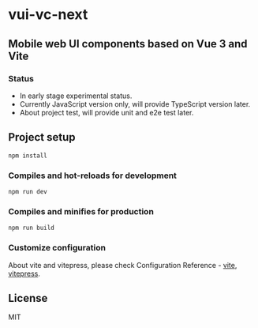 # vui-vc-next

## Mobile web UI components based on Vue 3 and Vite

### Status

- In early stage experimental status.
- Currently JavaScript version only, will provide TypeScript version later.
- About project test, will provide unit and e2e test later.

## Project setup
```
npm install
```

### Compiles and hot-reloads for development
```
npm run dev
```

### Compiles and minifies for production
```
npm run build
```

### Customize configuration

About vite and vitepress, please check Configuration Reference - [vite](https://github.com/vitejs/vite), [vitepress](https://github.com/vuejs/vitepress).

## License

MIT
